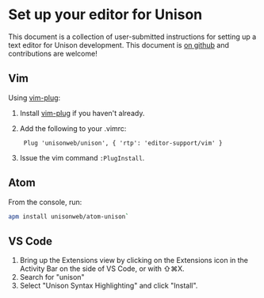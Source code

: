 # Set up your editor for Unison

[githublink]: https://github.com/unisonweb/docsite/edit/gh-pages/_includes/editorsetup.markdown
[vimplug]: https://github.com/junegunn/vim-plug

This document is a collection of user-submitted instructions for setting up a text editor for Unison development. This document is [on github][githublink] and contributions are welcome!

## Vim

Using [vim-plug][vimplug]:

1. Install [vim-plug][vimplug] if you haven't already.
2. Add the following to your .vimrc: 

        Plug 'unisonweb/unison', { 'rtp': 'editor-support/vim' }

3. Issue the vim command `:PlugInstall`.

## Atom

From the console, run:

``` bash
apm install unisonweb/atom-unison`
```

## VS Code

1. Bring up the Extensions view by clicking on the Extensions icon in the Activity Bar on the side of VS Code, or with ⇧⌘X.
2. Search for "unison"
3. Select "Unison Syntax Highlighting" and click "Install".


